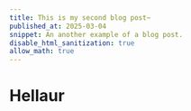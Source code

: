 ```yaml
---
title: This is my second blog post~
published_at: 2025-03-04
snippet: An another example of a blog post.
disable_html_sanitization: true
allow_math: true
---
```


# Hellaur
